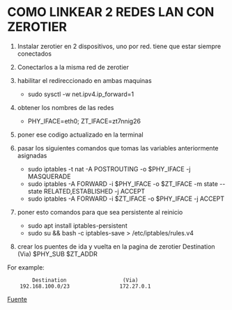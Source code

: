 # COMO LINKEAR 2 REDES LAN CON ZEROTIER

1. Instalar zerotier en 2 dispositivos, uno por red. tiene que estar siempre conectados

2. Conectarlos a la misma red de zerotier

3. habilitar el redireccionado en ambas maquinas
    - sudo sysctl -w net.ipv4.ip_forward=1

4. obtener los nombres de las redes
    - PHY_IFACE=eth0; ZT_IFACE=zt7nnig26

5. poner ese codigo actualizado en la terminal

6. pasar los siguientes comandos que tomas las variables anteriormente asignadas
    - sudo iptables -t nat -A POSTROUTING -o $PHY_IFACE -j MASQUERADE
    - sudo iptables -A FORWARD -i $PHY_IFACE -o $ZT_IFACE -m state --state RELATED,ESTABLISHED -j ACCEPT
    - sudo iptables -A FORWARD -i $ZT_IFACE -o $PHY_IFACE -j ACCEPT

7. poner esto comandos para que sea persistente al reinicio
    - sudo apt install iptables-persistent
    - sudo su && bash -c iptables-save > /etc/iptables/rules.v4
8. crear los puentes de ida y vuelta en la pagina de zerotier
            Destination                 (Via)
            $PHY_SUB                   $ZT_ADDR

For example:

            Destination                  (Via)
        192.168.100.0/23                172.27.0.1



[Fuente](https://zerotier.atlassian.net/wiki/spaces/SD/pages/224395274/Route+between+ZeroTier+and+Physical+Networks)


